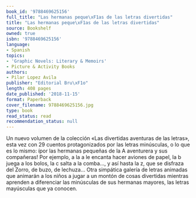 ```yaml
---
book_id: '9788469625156'
full_title: "Las hermanas peque\xF1as de las letras divertidas"
title: "Las hermanas peque\xF1as de las letras divertidas"
source: Bookshelf
owned: true
isbn: '9788469625156'
language:
- Spanish
topics:
- 'Graphic Novels: Literary & Memoirs'
- Picture & Activity Books
authors:
- Pilar Lopez Avila
publisher: "Editorial Bru\xF1o"
length: 408 pages
date_published: '2018-11-15'
format: Paperback
cover_filename: 9788469625156.jpg
type: book
read_status: read
recommendation_status: null
---
```

Un nuevo volumen de la colección «Las divertidas aventuras de las letras», esta vez con 29 cuentos protagonizados por las letras minúsculas, o lo que es lo mismo: ípor las hermanas pequeñas de la A aventurera y sus compañeras! Por ejemplo, a la a le encanta hacer aviones de papel, la b juega a los bolos, la c salta a la comba..., y así hasta la z, que se disfraza del Zorro, de buzo, de lechuza... Otra simpática galería de letras animadas que animarán a los niños a jugar a un montón de cosas divertidas mientras aprenden a diferenciar las minúsculas de sus hermanas mayores, las letras mayúsculas que ya conocen.
